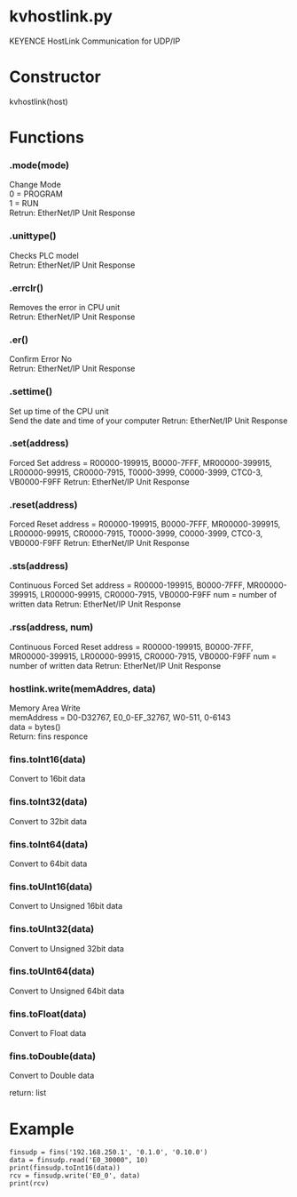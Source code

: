 # kvhostlink.py
KEYENCE HostLink Communication for UDP/IP

# Constructor
kvhostlink(host)

# Functions
### .mode(mode)
Change Mode  
0 = PROGRAM  
1 = RUN  
Retrun: EtherNet/IP Unit Response

### .unittype()
Checks PLC model  
Retrun: EtherNet/IP Unit Response

### .errclr()
Removes the error in CPU unit  
Retrun: EtherNet/IP Unit Response

### .er()
Confirm Error No  
Retrun: EtherNet/IP Unit Response

### .settime()
Set up time of the CPU unit  
Send the date and time of your computer
Retrun: EtherNet/IP Unit Response

### .set(address)
Forced Set
address = R00000-199915, B0000-7FFF, MR00000-399915, LR00000-99915, CR0000-7915, T0000-3999, C0000-3999, CTC0-3, VB0000-F9FF 
Retrun: EtherNet/IP Unit Response

### .reset(address)
Forced Reset
address = R00000-199915, B0000-7FFF, MR00000-399915, LR00000-99915, CR0000-7915, T0000-3999, C0000-3999, CTC0-3, VB0000-F9FF 
Retrun: EtherNet/IP Unit Response

### .sts(address)
Continuous Forced Set
address = R00000-199915, B0000-7FFF, MR00000-399915, LR00000-99915, CR0000-7915, VB0000-F9FF 
num = number of written data
Retrun: EtherNet/IP Unit Response

### .rss(address, num)
Continuous Forced Reset
address = R00000-199915, B0000-7FFF, MR00000-399915, LR00000-99915, CR0000-7915, VB0000-F9FF 
num = number of written data
Retrun: EtherNet/IP Unit Response


### hostlink.write(memAddres, data)
Memory Area Write  
memAddress = D0-D32767, E0_0-EF_32767, W0-511, 0-6143  
data = bytes()  
Return: fins responce

### fins.toInt16(data)
Convert to 16bit data  
### fins.toInt32(data)
Convert to 32bit data  
### fins.toInt64(data)
Convert to 64bit data  
### fins.toUInt16(data)
Convert to Unsigned 16bit data  
### fins.toUInt32(data)
Convert to Unsigned 32bit data  
### fins.toUInt64(data)
Convert to Unsigned 64bit data  
### fins.toFloat(data)
Convert to Float data  
### fins.toDouble(data)
Convert to Double data  

 return: list
 

# Example
```
finsudp = fins('192.168.250.1', '0.1.0', '0.10.0')
data = finsudp.read('E0_30000", 10)
print(finsudp.toInt16(data))
rcv = finsudp.write('E0_0', data)
print(rcv)
```

